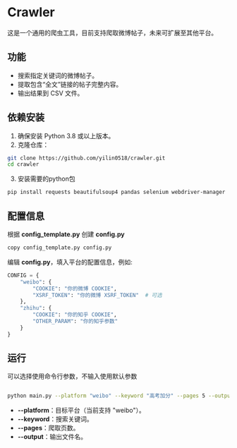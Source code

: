# Crawler

这是一个通用的爬虫工具，目前支持爬取微博帖子，未来可扩展至其他平台。

## 功能

- 搜索指定关键词的微博帖子。
- 提取包含“全文”链接的帖子完整内容。
- 输出结果到 CSV 文件。

## 依赖安装

1. 确保安装 Python 3.8 或以上版本。
2. 克隆仓库：

```bash
git clone https://github.com/yilin0518/crawler.git
cd crawler
```

3. 安装需要的python包

```bash
pip install requests beautifulsoup4 pandas selenium webdriver-manager
```

## 配置信息

根据 **config\_template.py** 创建 **config.py**

```bash
copy config_template.py config.py
```

编辑 **config.py**，填入平台的配置信息，例如:

```python
CONFIG = {
    "weibo": {
        "COOKIE": "你的微博 COOKIE",
        "XSRF_TOKEN": "你的微博 XSRF_TOKEN"  # 可选
    },
    "zhihu": {
        "COOKIE": "你的知乎 COOKIE",
        "OTHER_PARAM": "你的知乎参数"
    }
}
```

## 运行

可以选择使用命令行参数，不输入使用默认参数

```bash

python main.py --platform "weibo" --keyword "高考加分" --pages 5 --output "weibo_posts.csv"
```


* **--platform**：目标平台（当前支持 "weibo"）。
* **--keyword**：搜索关键词。
* **--pages**：爬取页数。
* **--output**：输出文件名。
